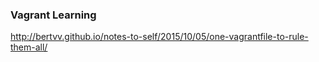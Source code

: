### Vagrant Learning

http://bertvv.github.io/notes-to-self/2015/10/05/one-vagrantfile-to-rule-them-all/
